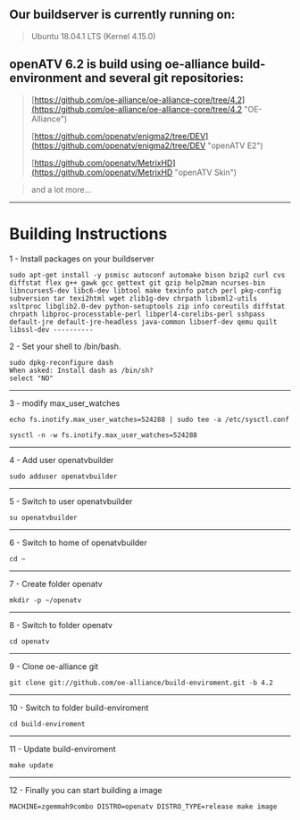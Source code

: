 ## Our buildserver is currently running on: ##

> Ubuntu 18.04.1 LTS (Kernel 4.15.0)

## openATV 6.2 is build using oe-alliance build-environment and several git repositories: ##

> [https://github.com/oe-alliance/oe-alliance-core/tree/4.2](https://github.com/oe-alliance/oe-alliance-core/tree/4.2 "OE-Alliance")
> 
> [https://github.com/openatv/enigma2/tree/DEV](https://github.com/openatv/enigma2/tree/DEV "openATV E2")
> 
> [https://github.com/openatv/MetrixHD](https://github.com/openatv/MetrixHD "openATV Skin")

> and a lot more...


----------

# Building Instructions #

1 - Install packages on your buildserver

    sudo apt-get install -y psmisc autoconf automake bison bzip2 curl cvs diffstat flex g++ gawk gcc gettext git gzip help2man ncurses-bin libncurses5-dev libc6-dev libtool make texinfo patch perl pkg-config subversion tar texi2html wget zlib1g-dev chrpath libxml2-utils xsltproc libglib2.0-dev python-setuptools zip info coreutils diffstat chrpath libproc-processtable-perl libperl4-corelibs-perl sshpass default-jre default-jre-headless java-common libserf-dev qemu quilt libssl-dev ----------
2 - Set your shell to /bin/bash.

    sudo dpkg-reconfigure dash
    When asked: Install dash as /bin/sh?
    select "NO"

----------

3 - modify max_user_watches

    echo fs.inotify.max_user_watches=524288 | sudo tee -a /etc/sysctl.conf

    sysctl -n -w fs.inotify.max_user_watches=524288

----------
4 - Add user openatvbuilder

    sudo adduser openatvbuilder

----------
5 - Switch to user openatvbuilder

    su openatvbuilder

----------
6 - Switch to home of openatvbuilder

    cd ~

----------
7 - Create folder openatv

    mkdir -p ~/openatv

----------
8 - Switch to folder openatv

    cd openatv

----------
9 - Clone oe-alliance git

    git clone git://github.com/oe-alliance/build-enviroment.git -b 4.2

----------
10 - Switch to folder build-enviroment

    cd build-enviroment

----------
11 - Update build-enviroment

    make update

----------
12 - Finally you can start building a image

    MACHINE=zgemmah9combo DISTRO=openatv DISTRO_TYPE=release make image

